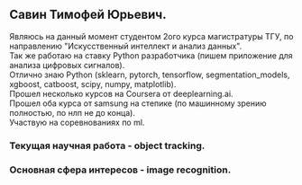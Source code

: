 ## Савин Тимофей Юрьевич. 

Являюсь на данный момент студентом 2ого курса магистратуры ТГУ, по направлению "Искусственный интеллект и анализ данных".   
Так же работаю на ставку Python разработчика (пишем приложение для анализа цифровых сигналов).   
Отлично знаю Python (sklearn, pytorch, tensorflow, segmentation_models, xgboost, catboost, scipy, numpy, matplotlib).   
Прошел несколько курсов на Coursera от deeplearning.ai.  
Прошел оба курса от samsung на степике (по машинному зрению полностью, по нлп не до конца).    
Участвую на соревнованиях по ml.

### Текущая научная работа - object tracking. 
### Основная сфера интересов - image recognition. 
